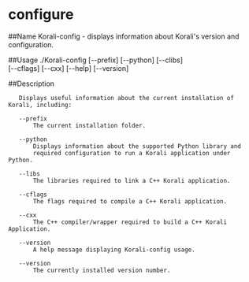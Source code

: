 # configure

##Name
       Korali-config - displays information about Korali's version and configuration.
	   
##Usage
       ./Korali-config
                   [--prefix]
				   [--python]
				   [--clibs]			   
                   [--cflags]
				   [--cxx]
                   [--help]
				   [--version]
				   
##Description

       Displays useful information about the current installation of Korali, including:
           
       --prefix  
 	       The current installation folder.
		 
	   --python
           Displays information about the supported Python library and 
		   required configuration to run a Korali application under Python.	   

	   --libs
  	       The libraries required to link a C++ Korali application.
           
       --cflags 
	       The flags required to compile a C++ Korali application.

	   --cxx 
	       The C++ compiler/wrapper required to build a C++ Korali Application.

       --version 
   	       A help message displaying Korali-config usage.
		   
       --version 
   	       The currently installed version number.     
